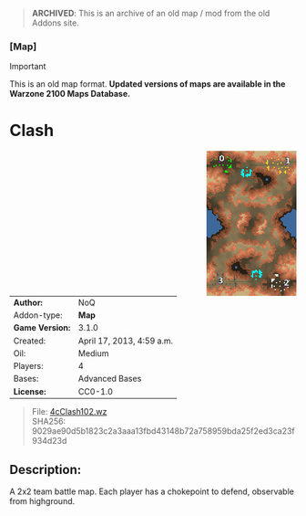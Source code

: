 > **ARCHIVED**: This is an archive of an old map / mod from the old Addons site.

### [Map]

> [!IMPORTANT]
> This is an old map format. **Updated versions of maps are available in the Warzone 2100 Maps Database.**

# Clash

<img src="./preview.jpg" align="right" />

| | |
| - | - |
| __Author:__ | NoQ |
| Addon-type: | __Map__ |
| __Game Version:__ | 3.1.0 |
| Created: | April 17, 2013, 4:59 a.m. |
| Oil: | Medium |
| Players: | 4 |
| Bases: | Advanced Bases |
| __License:__ | CC0-1.0 |

> File: [4cClash102.wz](https://github.com/Warzone2100/old-addons-site/raw/main/assets/137/4cClash102.wz)  
> SHA256: 9029ae90d5b1823c2a3aaa13fbd43148b72a758959bda25f2ed3ca23f934d23d

## Description:

A 2x2 team battle map. Each player has a chokepoint to defend, observable from highground.


